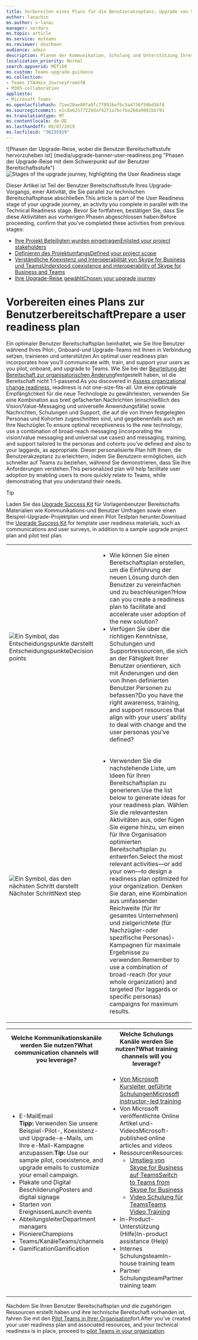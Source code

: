 ```yaml
---
title: Vorbereiten eines Plans für die Benutzerakzeptanz; Upgrade von Skype for Business auf Teams
author: lanachin
ms.author: v-lanac
manager: serdars
ms.topic: article
ms.service: msteams
ms.reviewer: dearbeen
audience: admin
description: Planen der Kommunikation, Schulung und Unterstützung Ihrer Benutzer während Ihres Pilotprojekts, Onboard-und Upgrade auf Teams
localization_priority: Normal
search.appverid: MET150
ms.custom: Teams-upgrade-guidance
ms.collection:
- Teams_ITAdmin_JourneyFromSfB
- M365-collaboration
appliesto:
- Microsoft Teams
ms.openlocfilehash: 71ee20ae80fa9fc7f8916efbc5a4736f50bd56f8
ms.sourcegitcommit: e1c8a62577229daf42f1a7bcfba268a9001bb791
ms.translationtype: MT
ms.contentlocale: de-DE
ms.lasthandoff: 08/07/2019
ms.locfileid: "36235919"
---
```

<span data-ttu-id="cd6a6-103">![Phasen der Upgrade-Reise, wobei die Benutzer Bereitschaftsstufe hervorzuheben ist] (media/upgrade-banner-user-readiness.png "Phasen der Upgrade-Reise mit dem Schwerpunkt auf der Benutzer Bereitschaftsstufe")</span><span class="sxs-lookup"><span data-stu-id="cd6a6-103">![Stages of the upgrade journey, highlighting the User Readiness stage](media/upgrade-banner-user-readiness.png "Stages of the upgrade journey, with emphasis on the User Readiness stage")</span></span>

<span data-ttu-id="cd6a6-104">Dieser Artikel ist Teil der Benutzer Bereitschaftsstufe Ihres Upgrade-Vorgangs, einer Aktivität, die Sie parallel zur technischen Bereitschaftsphase abschließen.</span><span class="sxs-lookup"><span data-stu-id="cd6a6-104">This article is part of the User Readiness stage of your upgrade journey, an activity you complete in parallel with the Technical Readiness stage.</span></span> <span data-ttu-id="cd6a6-105">Bevor Sie fortfahren, bestätigen Sie, dass Sie diese Aktivitäten aus vorherigen Phasen abgeschlossen haben:</span><span class="sxs-lookup"><span data-stu-id="cd6a6-105">Before proceeding, confirm that you’ve completed these activities from previous stages:</span></span>

- [<span data-ttu-id="cd6a6-106">Ihre Projekt Beteiligten wurden eingetragen</span><span class="sxs-lookup"><span data-stu-id="cd6a6-106">Enlisted your project stakeholders</span></span>](upgrade-enlist-stakeholders.md)
- [<span data-ttu-id="cd6a6-107">Definieren des Projektumfangs</span><span class="sxs-lookup"><span data-stu-id="cd6a6-107">Defined your project scope</span></span>](https://aka.ms/SkypetoTeams-Scope)
- [<span data-ttu-id="cd6a6-108">Verständliche Koexistenz und Interoperabilität von Skype for Business und Teams</span><span class="sxs-lookup"><span data-stu-id="cd6a6-108">Understood coexistence and interoperability of Skype for Business and Teams</span></span>](https://aka.ms/SkypeToTeams-Coexist)
- [<span data-ttu-id="cd6a6-109">Ihre Upgrade-Reise gewählt</span><span class="sxs-lookup"><span data-stu-id="cd6a6-109">Chosen your upgrade journey</span></span>](upgrade-and-coexistence-of-skypeforbusiness-and-teams.md)

# <a name="prepare-a-user-readiness-plan"></a><span data-ttu-id="cd6a6-110">Vorbereiten eines Plans zur Benutzerbereitschaft</span><span class="sxs-lookup"><span data-stu-id="cd6a6-110">Prepare a user readiness plan</span></span>

<span data-ttu-id="cd6a6-111">Ein optimaler Benutzer Bereitschaftsplan beinhaltet, wie Sie Ihre Benutzer während Ihres Pilot-, Onboard-und Upgrade-Teams mit Ihnen in Verbindung setzen, trainieren und unterstützen.</span><span class="sxs-lookup"><span data-stu-id="cd6a6-111">An optimal user readiness plan incorporates how you’ll communicate with, train, and support your users as you pilot, onboard, and upgrade to Teams.</span></span> <span data-ttu-id="cd6a6-112">Wie Sie bei der [Beurteilung der Bereitschaft zur organisatorischen Änderung](https://aka.ms/OrgReadiness)festgestellt haben, ist die Bereitschaft nicht 1:1-passend.</span><span class="sxs-lookup"><span data-stu-id="cd6a6-112">As you discovered in [Assess organizational change readiness](https://aka.ms/OrgReadiness), readiness is not one-size-fits-all.</span></span> <span data-ttu-id="cd6a6-113">Um eine optimale Empfänglichkeit für die neue Technologie zu gewährleisten, verwenden Sie eine Kombination aus breit gefächerten Nachrichten (einschließlich des Vision/Value-Messaging und universelle Anwendungsfälle) sowie Nachrichten, Schulungen und Support, die auf die von Ihnen festgelegten Personas und Kohorten zugeschnitten sind, und gegebenenfalls auch an Ihre Nachzügler.</span><span class="sxs-lookup"><span data-stu-id="cd6a6-113">To ensure optimal receptiveness to the new technology, use a combination of broad-reach messaging (incorporating the vision/value messaging and universal use cases) and messaging, training, and support tailored to the personas and cohorts you’ve defined and also to your laggards, as appropriate.</span></span> <span data-ttu-id="cd6a6-114">Dieser personalisierte Plan hilft Ihnen, die Benutzerakzeptanz zu erleichtern, indem Sie Benutzern ermöglichen, sich schneller auf Teams zu beziehen, während Sie demonstrieren, dass Sie Ihre Anforderungen verstehen.</span><span class="sxs-lookup"><span data-stu-id="cd6a6-114">This personalized plan will help facilitate user adoption by enabling users to more quickly relate to Teams, while demonstrating that you understand their needs.</span></span>

> [!Tip]
> <span data-ttu-id="cd6a6-115">Laden Sie das [Upgrade Success Kit](https://aka.ms/UpgradeSuccessKit) für Vorlagenbenutzer Bereitschafts Materialien wie Kommunikations-und Benutzer Umfragen sowie einen Beispiel-Upgrade-Projektplan und einen Pilot Testplan herunter.</span><span class="sxs-lookup"><span data-stu-id="cd6a6-115">Download the [Upgrade Success Kit](https://aka.ms/UpgradeSuccessKit) for template user readiness materials, such as communications and user surveys, in addition to a sample upgrade project plan and pilot test plan.</span></span>

| | |
|---|---|
| ![Ein Symbol, das Entscheidungspunkte darstellt](media/audio_conferencing_image7.png) <br/><span data-ttu-id="cd6a6-117">Entscheidungspunkte</span><span class="sxs-lookup"><span data-stu-id="cd6a6-117">Decision points</span></span>|<ul><li><span data-ttu-id="cd6a6-118">Wie können Sie einen Bereitschaftsplan erstellen, um die Einführung der neuen Lösung durch den Benutzer zu vereinfachen und zu beschleunigen?</span><span class="sxs-lookup"><span data-stu-id="cd6a6-118">How can you create a readiness plan to facilitate and accelerate user adoption of the new solution?</span></span></li><li><span data-ttu-id="cd6a6-119">Verfügen Sie über die richtigen Kenntnisse, Schulungen und Supportressourcen, die sich an der Fähigkeit Ihrer Benutzer orientieren, sich mit Änderungen und den von Ihnen definierten Benutzer Personen zu befassen?</span><span class="sxs-lookup"><span data-stu-id="cd6a6-119">Do you have the right awareness, training, and support resources that align with your users’ ability to deal with change and the user personas you’ve defined?</span></span></li></ul> |
| ![Ein Symbol, das den nächsten Schritt darstellt](media/audio_conferencing_image9.png)<br/><span data-ttu-id="cd6a6-121">Nächster Schritt</span><span class="sxs-lookup"><span data-stu-id="cd6a6-121">Next step</span></span>|<ul><li><span data-ttu-id="cd6a6-122">Verwenden Sie die nachstehende Liste, um Ideen für Ihren Bereitschaftsplan zu generieren.</span><span class="sxs-lookup"><span data-stu-id="cd6a6-122">Use the list below to generate ideas for your readiness plan.</span></span> <span data-ttu-id="cd6a6-123">Wählen Sie die relevantesten Aktivitäten aus, oder fügen Sie eigene hinzu, um einen für Ihre Organisation optimierten Bereitschaftsplan zu entwerfen.</span><span class="sxs-lookup"><span data-stu-id="cd6a6-123">Select the most relevant activities—or add your own—to design a readiness plan optimized for your organization.</span></span> <span data-ttu-id="cd6a6-124">Denken Sie daran, eine Kombination aus umfassender Reichweite (für Ihr gesamtes Unternehmen) und zielgerichtete (für Nachzügler-oder spezifische Personas)-Kampagnen für maximale Ergebnisse zu verwenden.</span><span class="sxs-lookup"><span data-stu-id="cd6a6-124">Remember to use a combination of broad-reach (for your whole organization) and targeted (for laggards or specific personas) campaigns for maximum results.</span></span></li></ul>|

<div class="mx-tableFixed">
<table>
<tbody>
<tr><th><span data-ttu-id="cd6a6-125">Welche Kommunikationskanäle werden Sie nutzen?</span><span class="sxs-lookup"><span data-stu-id="cd6a6-125">What communication channels will you leverage?</span></span></th><th><span data-ttu-id="cd6a6-126">Welche Schulungs Kanäle werden Sie nutzen?</span><span class="sxs-lookup"><span data-stu-id="cd6a6-126">What training channels will you leverage?</span></span></th><th><span data-ttu-id="cd6a6-127">Welche Supportkanäle werden Sie verwenden?</span><span class="sxs-lookup"><span data-stu-id="cd6a6-127">What support channels will you use?</span></span></th></tr>
<tr><td><ul><li><span data-ttu-id="cd6a6-128">E-Mail</span><span class="sxs-lookup"><span data-stu-id="cd6a6-128">Email</span></span><br><span data-ttu-id="cd6a6-129"><strong>Tipp:</strong> Verwenden Sie unsere Beispiel-Pilot-, Koexistenz-und Upgrade-e-Mails, um Ihre e-Mail-Kampagne anzupassen.</span><span class="sxs-lookup"><span data-stu-id="cd6a6-129"><strong>Tip:</strong> Use our sample pilot, coexistence, and upgrade emails to customize your email campaign.</span></span></li><li><span data-ttu-id="cd6a6-130">Plakate und Digital Beschilderung</span><span class="sxs-lookup"><span data-stu-id="cd6a6-130">Posters and digital signage</span></span></li><li><span data-ttu-id="cd6a6-131">Starten von Ereignissen</span><span class="sxs-lookup"><span data-stu-id="cd6a6-131">Launch events</span></span></li><li><span data-ttu-id="cd6a6-132">Abteilungsleiter</span><span class="sxs-lookup"><span data-stu-id="cd6a6-132">Department managers</span></span></li><li><span data-ttu-id="cd6a6-133">Pioniere</span><span class="sxs-lookup"><span data-stu-id="cd6a6-133">Champions</span></span></li><li><span data-ttu-id="cd6a6-134">Teams/Kanäle</span><span class="sxs-lookup"><span data-stu-id="cd6a6-134">Teams/channels</span></span></li><li><span data-ttu-id="cd6a6-135">Gamification</span><span class="sxs-lookup"><span data-stu-id="cd6a6-135">Gamification</span></span></li></ul></td><td><ul><li><span data-ttu-id="cd6a6-136"><a href="https://aka.ms/teamslivetraining" data-raw-source="[Instructor-led training for Microsoft Teams](https://aka.ms/teamslivetraining)">Von Microsoft Kursleiter geführte Schulungen</a></span><span class="sxs-lookup"><span data-stu-id="cd6a6-136"><a href="https://aka.ms/teamslivetraining" data-raw-source="[Instructor-led training for Microsoft Teams](https://aka.ms/teamslivetraining)">Microsoft instructor-led training</a></span></span></li><li><span data-ttu-id="cd6a6-137">Von Microsoft veröffentlichte Online Artikel und-Videos</span><span class="sxs-lookup"><span data-stu-id="cd6a6-137">Microsoft-published online articles and videos</span></span></li><li><span data-ttu-id="cd6a6-138">Ressourcen</span><span class="sxs-lookup"><span data-stu-id="cd6a6-138">Resources:</span></span><ul><li><span data-ttu-id="cd6a6-139"><a href="https://support.office.com/article/Switch-to-Teams-from-Skype-for-Business-6295a0ae-4e8e-4bba-a100-64cc951cc964" data-raw-source="[Switch to Teams from Skype for Business](https://support.office.com/article/Switch-to-Teams-from-Skype-for-Business-6295a0ae-4e8e-4bba-a100-64cc951cc964)">Umstieg von Skype for Business auf Teams</a></span><span class="sxs-lookup"><span data-stu-id="cd6a6-139"><a href="https://support.office.com/article/Switch-to-Teams-from-Skype-for-Business-6295a0ae-4e8e-4bba-a100-64cc951cc964" data-raw-source="[Switch to Teams from Skype for Business](https://support.office.com/article/Switch-to-Teams-from-Skype-for-Business-6295a0ae-4e8e-4bba-a100-64cc951cc964)">Switch to Teams from Skype for Business</a></span></span></li><li><span data-ttu-id="cd6a6-140"><a href="https://support.office.com/article/microsoft-teams-video-training-4f108e54-240b-4351-8084-b1089f0d21d7?wt.mc_id=otc_home" data-raw-source="[Teams Video Training](https://support.office.com/article/microsoft-teams-video-training-4f108e54-240b-4351-8084-b1089f0d21d7?wt.mc_id=otc_home)">Video Schulung für Teams</a></span><span class="sxs-lookup"><span data-stu-id="cd6a6-140"><a href="https://support.office.com/article/microsoft-teams-video-training-4f108e54-240b-4351-8084-b1089f0d21d7?wt.mc_id=otc_home" data-raw-source="[Teams Video Training](https://support.office.com/article/microsoft-teams-video-training-4f108e54-240b-4351-8084-b1089f0d21d7?wt.mc_id=otc_home)">Teams Video Training</a></span></span></li></ul></li><li><span data-ttu-id="cd6a6-141">In-Product-Unterstützung (Hilfe)</span><span class="sxs-lookup"><span data-stu-id="cd6a6-141">In-product assistance (Help)</span></span></li><li><span data-ttu-id="cd6a6-142">Internes Schulungsteam</span><span class="sxs-lookup"><span data-stu-id="cd6a6-142">In-house training team</span></span></li><li><span data-ttu-id="cd6a6-143">Partner Schulungsteam</span><span class="sxs-lookup"><span data-stu-id="cd6a6-143">Partner training team</span></span></li></ul></td><td><ul><li><span data-ttu-id="cd6a6-144">In-House-Helpdesk</span><span class="sxs-lookup"><span data-stu-id="cd6a6-144">In-house helpdesk</span></span></li><li><span data-ttu-id="cd6a6-145">Outsourcing-Support-Desk</span><span class="sxs-lookup"><span data-stu-id="cd6a6-145">Outsourced support desk</span></span></li><li><span data-ttu-id="cd6a6-146">Self-Service (Intranet-Website)</span><span class="sxs-lookup"><span data-stu-id="cd6a6-146">Self-service (intranet site)</span></span></li><li><span data-ttu-id="cd6a6-147"><a href="https://support.office.com/teams" data-raw-source="[Online help and how-to](https://support.office.com/teams)">Online Hilfe und Anleitungen</a></span><span class="sxs-lookup"><span data-stu-id="cd6a6-147"><a href="https://support.office.com/teams" data-raw-source="[Online help and how-to](https://support.office.com/teams)">Online help and how-to</a></span></span></li><li><span data-ttu-id="cd6a6-148">Boden Wanderer und Champions</span><span class="sxs-lookup"><span data-stu-id="cd6a6-148">Floor-walkers and champions</span></span></li><li><span data-ttu-id="cd6a6-149">Rückkopplungsschleife (Umfragen, Bewertungen)</span><span class="sxs-lookup"><span data-stu-id="cd6a6-149">Feedback loop (surveys, ratings)</span></span></li></ul></td></tr>
</tbody>
</table>
</div>

<span data-ttu-id="cd6a6-150">Nachdem Sie Ihren Benutzer Bereitschaftsplan und die zugehörigen Ressourcen erstellt haben und ihre technische Bereitschaft vorhanden ist, fahren Sie mit den [Pilot Teams in Ihrer Organisation](https://aka.ms/SkypeToTeams-Pilot)fort.</span><span class="sxs-lookup"><span data-stu-id="cd6a6-150">After you’ve created your user readiness plan and associated resources, and your technical readiness is in place, proceed to [pilot Teams in your organization](https://aka.ms/SkypeToTeams-Pilot).</span></span>

